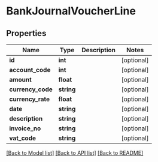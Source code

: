 # BankJournalVoucherLine

## Properties
Name | Type | Description | Notes
------------ | ------------- | ------------- | -------------
**id** | **int** |  | [optional] 
**account_code** | **int** |  | [optional] 
**amount** | **float** |  | [optional] 
**currency_code** | **string** |  | [optional] 
**currency_rate** | **float** |  | [optional] 
**date** | **string** |  | [optional] 
**description** | **string** |  | [optional] 
**invoice_no** | **string** |  | [optional] 
**vat_code** | **string** |  | [optional] 

[[Back to Model list]](../README.md#documentation-for-models) [[Back to API list]](../README.md#documentation-for-api-endpoints) [[Back to README]](../README.md)


